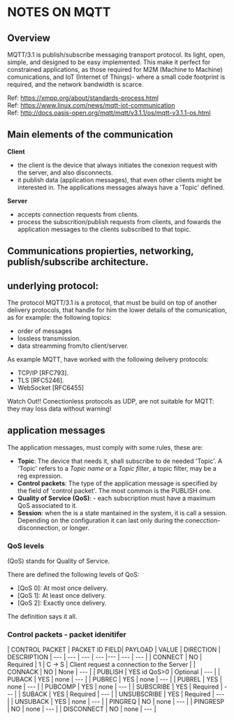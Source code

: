 # NOTES ON MQTT

## Overview

MQTT/3.1 is publish/subscribe messaging transport protocol. Its light, open, simple, and designed to be easy implemented. This make it perfect for constrained applications, as those required for M2M (Machine to Machine) comunications, and IoT (Internet of Things)- where a small code footprint is required, and the network bandwidth is scarce.

Ref: https://xmpp.org/about/standards-process.html <br>
Ref: https://www.linux.com/news/mqtt-iot-communication <br>
Ref: http://docs.oasis-open.org/mqtt/mqtt/v3.1.1/os/mqtt-v3.1.1-os.html <br>

## Main elements of the communication

**Client** 

- the client is the device that always initiates the conexion request with the server, and also disconnects.
- it publish data (application messages), that even other clients might be interested in. The applications messages always have a 'Topic' defined.


**Server**

- accepts connection requests from clients.
- process the subscrition/publish requests from clients, and fowards the application messages to the clients subscribed to that topic.

## Communications propierties, networking, publish/subscribe architecture.

## underlying protocol:

The protocol MQTT/3.1 is a protocol, that must be build on top of another delivery protocols, that handle for him the lower details of the comunication, as for example: the following topics:

- order of messages
- lossless transmission.
- data streamming from/to client/server.

As example MQTT, have worked with the following delivery protocols:

- TCP/IP [RFC793].
- TLS [RFC5246].
- WebSocket [RFC6455]

Watch Out!! Conectionless protocols as UDP, are not suitable for MQTT: they may loss data without warning!

## application messages

The application messages, must comply with some rules, these are:

- **Topic**: The device that needs it, shall subscribe to de needed 'Topic'. A 'Topic' refers to a _Topic name_ or a _Topic filter_, a topic filter, may be a reg expression. 
- **Control packets**: The type of the application message is specified by the field of 'control packet'. The most common is the PUBLISH one.
- **Quality of Service (QoS)**: - each subscription must have a maximum QoS associated to it.
- **Session**: when the is a state mantained in the system, it is call a session. Depending on the configuration it can last only during the conecction-disconnection, or longer.


### QoS levels

(QoS) stands for Quality of Service.

There are defined the following levels of QoS:

- [QoS 0]: At most once delivery.
- [QoS 1]: At least once delivery.
- [QoS 2]: Exactly once delivery.

The definition says it all.


### Control packets - packet idenitifer


| CONTROL PACKET | PACKET ID FIELD| PAYLOAD | VALUE | DIRECTION | DESCRIPTION
| --- | --- | --- | --- |--- | --- | --- |
| CONNECT | NO | Required | 1 | C -> S | Client request a connection to the Server |
| CONNACK | NO | None | --- |
| PUBLISH | YES id QoS>0 | Optional | --- |
| PUBACK | YES | none | --- |
| PUBREC | YES | none | --- |
| PUBREL | YES | none | --- |
| PUBCOMP | YES | none | --- |
| SUBSCRIBE | YES | Required | --- |
| SUBACK | YES | Required | --- |
| UNSUBSCRIBE | YES | Required | --- |
| UNSUBACK | YES | none | --- |
| PINGREQ | NO | none | --- |
| PINGRESP | NO | none | --- |
| DISCONNECT | NO | none | --- |



